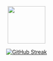 <div id="header" align="center">
  <img src="https://media.giphy.com/media/M9gbBd9nbDrOTu1Mqx/giphy.gif" width="100"/>

  [![GitHub Streak](http://github-readme-streak-stats.herokuapp.com?user=Avairon&theme=dark&background=000000)](https://git.io/streak-stats)
  
</div>



